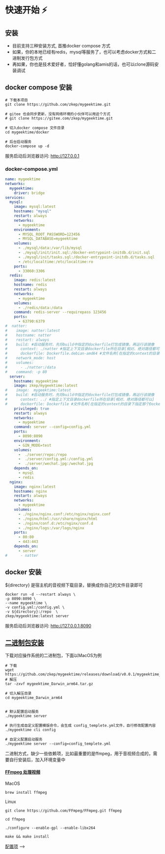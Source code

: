 # 快速开始 ⚡️

## 安装
* 目前支持三种安装方式, 首推docker compose 方式
* 如果，你的本地已经有redis，mysql等服务了，也可以考虑docker方式和二进制发行包方式
* 再如果，你也是技术爱好者，恰好懂golang和amis的话，也可以clone源码安装调试

## docker compose 安装
```shell
# 下载本项目
git clone https://github.com/zkep/mygeektime.git

# gitee 也会同步更新，没有网络环境的小伙伴可以用这个方式
# git clone https://gitee.com/zkep/mygeektime.git

# 切入docker compose 文件目录
cd mygeektime/docker

# 后台启动服务
docker-compose up -d
```
服务启动后浏览器访问:  http://127.0.0.1

### docker-compose.yml

```yaml
name: mygeektime
networks:
  mygeektime:
    driver: bridge
services:
  mysql:
    image: mysql:latest
    hostname: "mysql"
    restart: always
    networks:
      - mygeektime
    environment:
      - MYSQL_ROOT_PASSWORD=123456
      - MYSQL_DATABASE=mygeektime
    volumes:
      - ./mysql/data:/var/lib/mysql
      - ./mysql/init/init.sql:/docker-entrypoint-initdb.d/init.sql
      - ./mysql/init/tasks.sql:/docker-entrypoint-initdb.d/tasks.sql
      - /etc/localtime:/etc/localtime:ro
    ports:
      - 33060:3306
  redis:
    image: redis:latest
    hostname: redis
    restart: always
    networks:
      - mygeektime
    volumes:
      - ./redis/data:/data
    command: redis-server --requirepass 123456
    ports:
      - 63790:6379
#  natter:
#    image: natter:latest
#    hostname: natter
#    restart: always
#    build: #启动服务时，先将build中指定的dockerfile打包成镜像，再运行该镜像
#      context: ./natter #指定上下文目录dockerfile所在目录[相对、绝对路径都可以]
#      dockerfile: Dockerfile.debian-amd64 #文件名称[在指定的context的目录下指定那个Dockerfile文件名称]
#    network_mode: host
#    volumes:
#      - ./natter:/data
#    command: -p 80
  server:
    hostname: mygeektime
    image: zkep/mygeektime:latest
#    image:  mygeektime:latest
#    build: #启动服务时，先将build中指定的dockerfile打包成镜像，再运行该镜像
#      context: ../ #指定上下文目录dockerfile所在目录[相对、绝对路径都可以]
#      dockerfile: Dockerfile #文件名称[在指定的context的目录下指定那个Dockerfile文件名称]
    privileged: true
    restart: always
    networks:
      - mygeektime
    command: server --config=config.yml
    ports:
      - 8090:8090
    environment:
      - GIN_MODE=test
    volumes:
      -  ./server/repo:/repo
      -  ./server/config.yml:/config.yml
      -  ./server/wechat.jpg:/wechat.jpg
    depends_on:
      - mysql
      - redis
  nginx:
    image: nginx:latest
    hostname: nginx
    restart: always
    networks:
      - mygeektime
    volumes:
      - ./nginx/nginx.conf:/etc/nginx/nginx.conf
      - ./nginx/html:/usr/share/nginx/html
      - ./nginx/conf.d:/etc/nginx/conf.d
      - ./nginx/logs:/var/logs/nginx
    ports:
      - 80:80
      - 443:443
    depends_on:
      - server
#      - natter

```


## docker 安装
${directory} 是宿主机的音视频下载目录，替换成你自己的文件目录即可
```shell
docker run -d --restart always \
-p 8090:8090 \
--name mygeektime \
-v config.yml:/config.yml \
-v ${directory}:/repo  \
zkep/mygeektime:latest server   
```
服务启动后浏览器访问:  http://127.0.0.1:8090

## [二进制包安装](https://github.com/zkep/mygeektime/releases)
下载对应操作系统的二进制包，下面以MacOS为例
```shell
# 下载
wget https://github.com/zkep/mygeektime/releases/download/v0.0.1/mygeektime_Darwin_arm64.tar.gz
# 解压
tar -zxvf mygeektime_Darwin_arm64.tar.gz

# 切入解压目录
cd mygeektime_Darwin_arm64


# 默认配置启动服务
./mygeektime server 

# 执行生成自定义配置模版命令，会生成 config_templete.yml文件，自行修改配置内容 
./mygeektime cli config

# 自定义配置启动服务
./mygeektime server --config=config_templete.yml

```
二进制方式，缺少一些依赖项，比如最重要的是ffmpeg，用于音视频合成的，需要自行安装后，加入环境变量中
#### [FFmpeg 处理视频](https://ffmpeg.org/download.html)
MacOS
```shell
brew install ffmpeg        
```
Linux
```shell
git clone https://github.com/FFmpeg/FFmpeg.git ffmpeg

cd ffmpeg

./configure --enable-gpl --enable-libx264

make && make install
```

[配置项](./config.md) -->
